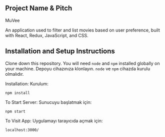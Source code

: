 ## Project Name & Pitch

MuVee

An application used to filter and list movies based on user preference, built with React, Redux, JavaScript, and CSS.

## Installation and Setup Instructions

Clone down this repository. You will need `node` and `npm` installed globally on your machine.
Depoyu cihazınıza klonlayın. `node` ve `npm` cihazda kurulu olmalıdır.

Installation:
Kurulum:

`npm install`

To Start Server:
Sunucuyu başlatmak için:

`npm start`

To Visit App:
Uygulamayı tarayıcıda açmak için:

`localhost:3000/`
